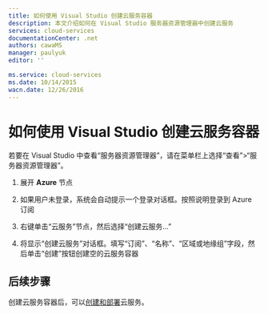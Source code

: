 ```yaml
---
title: 如何使用 Visual Studio 创建云服务容器
description: 本文介绍如何在 Visual Studio 服务器资源管理器中创建云服务
services: cloud-services
documentationCenter: .net
authors: cawaMS
manager: paulyuk
editor: ''

ms.service: cloud-services
ms.date: 10/14/2015
wacn.date: 12/26/2016
---
```


# 如何使用 Visual Studio 创建云服务容器

若要在 Visual Studio 中查看“服务器资源管理器”，请在菜单栏上选择“查看”>“服务器资源管理器”。

1.  展开 **Azure** 节点

2.  如果用户未登录，系统会自动提示一个登录对话框。按照说明登录到 Azure 订阅

3.  右键单击“云服务”节点，然后选择“创建云服务...”

4.  将显示“创建云服务”对话框。填写“订阅”、“名称”、“区域或地缘组”字段，然后单击“创建”按钮创建空的云服务容器

## 后续步骤

创建云服务容器后，可以[创建和部署](./cloud-services-how-to-create-deploy.md)云服务。

<!---HONumber=Mooncake_Quality_Review_1215_2016-->